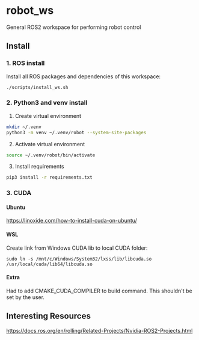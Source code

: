 # robot_ws
General ROS2 workspace for performing robot control  
## Install  
### 1. ROS install
Install all ROS packages and dependencies of this workspace:
```bash
./scripts/install_ws.sh
```   
### 2. Python3 and venv install
1. Create virtual environment
```bash
mkdir ~/.venv
python3 -m venv ~/.venv/robot --system-site-packages
```  
2. Activate virtual environment
```bash
source ~/.venv/robot/bin/activate
```  
3. Install requirements
```bash
pip3 install -r requirements.txt
```  

### 3. CUDA
#### Ubuntu
https://linoxide.com/how-to-install-cuda-on-ubuntu/  
#### WSL
Create link from Windows CUDA lib to local CUDA folder:
```
sudo ln -s /mnt/c/Windows/System32/lxss/lib/libcuda.so /usr/local/cuda/lib64/libcuda.so
```  
#### Extra
Had to add CMAKE_CUDA_COMPILER to build command. This shouldn't be set by the user.
## Interesting Resources
https://docs.ros.org/en/rolling/Related-Projects/Nvidia-ROS2-Projects.html  
